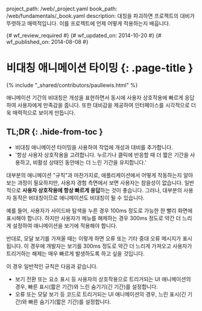 project_path: /web/_project.yaml
book_path: /web/fundamentals/_book.yaml
description: 대칭을 파괴하면 프로젝트의 대비가 뚜렷하고 매력적입니다. 이를 프로젝트에 언제 어떻게 적용하는지 배웁니다.

{# wf_review_required #}
{# wf_updated_on: 2014-10-20 #}
{# wf_published_on: 2014-08-08 #}

# 비대칭 애니메이션 타이밍 {: .page-title }

{% include "_shared/contributors/paullewis.html" %}


애니메이션 기간의 비대칭은 개성을 표현하면서 동시에 사용자 상호작용에 빠르게 응답하여 사용자에게 만족감을 줍니다. 또한 대비감을 제공하여 인터페이스를 시각적으로 더욱 매력적으로 보이게 만듭니다.

## TL;DR {: .hide-from-toc }
- 비대칭 애니메이션 타이밍을 사용하여 작업에 개성과 대비를 추가합니다.
- '항상 사용자 상호작용을 고려합니다. 누르기나 클릭에 반응할 때 더 짧은 기간을 사용하고, 비활성 상태인 동안에는 더 느린 기간을 유지합니다.'


대부분의 애니메이션 "규칙"과 마찬가지로, 애플리케이션에서 어떻게 작동하는지 알아보는 과정이 필요하지만, 사용자 경험 측면에서 보면 사용자는 참을성이 없습니다. 일반적으로 **사용자 상호작용에 항상 빠르게 응답**하는 것이 좋습니다. 그러나, 대부분의 사용자 동작은 비대칭이므로 애니메이션도 비대칭이 될 수 있습니다.

예를 들어, 사용자가 사이드바 탐색을 누른 경우 100ms 정도로 가능한 한 빨리 화면에 표시해야 합니다. 하지만 사용자가 메뉴를 해제하는 경우 300ms 정도로 약간 더 느리게 설정하여 애니메이션을 보기에 적용해야 합니다.

반대로, 모달 보기를 가져올 때는 이렇게 하면 오류 또는 기타 중대 오류 메시지가 표시됩니다. 이 경우에 개발자는 보기를 300ms 정도로 악간 더 느리게 가져오고 사용자가 트리거하는 해제는 매우 빠르게 발생하도록 하고 싶을 것입니다.

이 경우 일반적인 규칙은 다음과 같습니다.

* 보기 전환 또는 요소 표시 등 사용자의 상호작용으로 트리거되는 UI 애니메이션의 경우, 빠른 표시(짧은 기간)와 느린 숨기기(긴 기간)를 설정합니다.
* 오류 또는 모달 보기 등 코드로 트리거되는 UI 애니메이션의 경우, 느린 표시(긴 기간)와 빠른 숨기기(짧은 기간)를 설정합니다.


